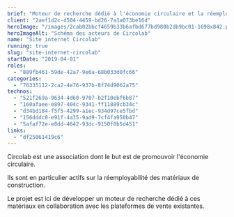```yaml
---
brief: "Moteur de recherche dédié à l'économie circulaire et la réemployabilité des matériaux de construction"
client: "2aef1d2c-d504-4459-bd26-7a3a073be16d"
heroImage: "/images/2cab02bbcf4659b33b6afbd677bd980b2db9bc01-1698x842.png"
heroImageAlt: "Schéma des acteurs de Circolab"
name: "Site internet Circolab"
running: true
slug: "site-internet-circolab"
startDate: "2019-04-01"
roles:
  - "889fb461-59de-42a7-9e6a-68b033d0fc66"
categories:
  - "76335112-2ca2-4e76-937b-8f74d9062a75"
technos:
  - "521f269a-9634-4d60-9707-b2f10ebf6b87"
  - "160afaee-e897-404c-9341-ff11889cb34c"
  - "d34bd184-f5f5-4299-a1ec-934d97ce5fbd"
  - "156dddc0-e91f-4a35-9ad9-7cf4fa950b47"
  - "5afaf72e-e8dd-4642-93dc-9150f0b5d451"
links:
  - "df25061419c6"
---
```


Circolab est une association dont le but est de promouvoir l'économie circulaire.

Ils sont en particulier actifs sur la réemployabilité des matériaux de construction.

Le projet est ici de développer un moteur de recherche dédié à ces matériaux en collaboration avec les plateformes de vente existantes.
